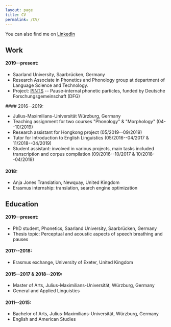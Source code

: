 ```yaml
---
layout: page
title: CV
permalink: /CV/
---
```


You can also find me on [LinkedIn](https://www.linkedin.com/in/raphael-werner-83ba74226/)

## Work
#### 2019--present:
<ul>
  <li>Saarland University, Saarbrücken, Germany</li>
  <li>Research Associate in Phonetics and Phonology group at department of Language Science and Technology.</li>
  <li>Project: <a href="http://pauseparticles.org/" title="PINTS">PINTS</a> -- Pause-internal phonetic particles, funded by Deutsche Forschungsgemeinschaft (DFG)</li>
</ul>
#### 2016--2019:
<ul>
  <li>Julius-Maximilians-Universität Würzburg, Germany</li>
  <li>Teaching assignment for two courses "Phonology" & "Morphology" (04--10/2019)</li>
  <li>Research assistant for Hongkong project (05/2019--09/2019)</li>
  <li>Tutor for Introduction to English Linguistics (05/2016--04/2017 & 11/2018--04/2019)</li>
  <li>Student assistant: involved in various projects, main tasks included transcription and corpus compilation (09/2016--10/2017 & 10/2018--04/2019)</li>
</ul>

#### 2018:
<ul>
 <li>Anja Jones Translation, Newquay, United Kingdom</li>
 <li>Erasmus internship: translation, search engine optimization</li>
</ul>

## Education
#### 2019--present:
<ul>
 <li>PhD student, Phonetics, Saarland University, Saarbrücken, Germany</li>
 <li>Thesis topic: Perceptual and acoustic aspects of speech breathing and pauses</li>
</ul>

#### 2017--2018:
<ul>
 <li>Erasmus exchange, University of Exeter, United Kingdom</li>
</ul>

#### 2015--2017 & 2018--2019:
<ul>
 <li>Master of Arts, Julius-Maximilians-Universität, Würzburg, Germany</li>
 <li>General and Applied Linguistics</li>
</ul>

#### 2011--2015:
<ul>
 <li>Bachelor of Arts, Julius-Maximilians-Universität, Würzburg, Germany</li>
 <li>English and American Studies</li>
</ul>
